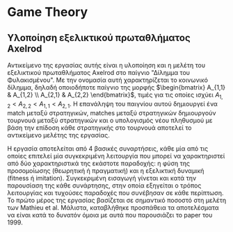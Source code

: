 # Game Theory
## Υλοποίηση εξελικτικού πρωταθλήματος Axelrod
Αντικείμενο της εργασίας αυτής είναι η υλοποίηση και η μελέτη του εξελικτικού πρωταθλήματος Axelrod στο παίγνιο "Δίλημμα του Φυλακισμένου". Με την ονομασία αυτή χαρακτηρίζεται το κοινωνικό δίλημμα, δηλαδή οποιοδήποτε παίγνιο της μορφής $`\begin{bmatrix} A_{1,1} & A_{1,2} \\ A_{2,1} & A_{2,2} \end{bmatrix}`$, τιμές για τις οποίες ισχύει $`A_{1,2} < A_{2,2} < A_{1,1} < A_{2,1}`$. Η επανάληψη του παιγνίου αυτού δημιουργεί ένα match μεταξύ στρατηγικών, matches μεταξύ στρατηγικών δημιουργούν τουρνουά μεταξύ στρατηγικών και ο υπολογισμός νέου πληθυσμού με βάση την επίδοση κάθε στρατηγικής στο τουρνουά αποτελεί το αντικείμενο μελέτης της εργασίας. 

Η εργασία αποτελείται από 4 βασικές συναρτήσεις, κάθε μία από τις οποίες επιτελεί μία συγκεκριμένη λειτουργία που μπορεί να χαρακτηριστεί από δύο χαρακτηριστικά της εκάστοτε παραδοχής: η φύση της προσομοίωσης (θεωρητική ή πραγματική) και η εξελικτική δυναμική (fitness ή imitation). Συγκεκριμένη εισαγωγή γίνεται και κατά την παρουσίαση της κάθε συνάρτησης, στην οποία εξηγείται ο τρόπος λειτουργίας και τυχούσες παραδοχές που συνέβησαν σε κάθε περίπτωση. Το πρώτο μέρος της εργασίας βασίζεται σε σημαντικό ποσοστό στη μελέτη των Mathieu et al. Μάλιστα, καταβλήθηκε προσπάθεια τα αποτελέσματα να είναι κατά το δυνατόν όμοια με αυτά που παρουσιάζει το paper του 1999.